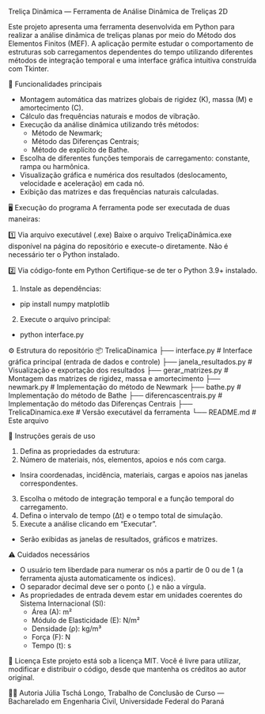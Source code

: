 Treliça Dinâmica — Ferramenta de Análise Dinâmica de Treliças 2D

Este projeto apresenta uma ferramenta desenvolvida em Python para realizar a análise dinâmica de treliças planas por meio do Método dos Elementos Finitos (MEF).
A aplicação permite estudar o comportamento de estruturas sob carregamentos dependentes do tempo utilizando diferentes métodos de integração temporal e uma interface gráfica intuitiva construída com Tkinter.

🧩 Funcionalidades principais
- Montagem automática das matrizes globais de rigidez (K), massa (M) e amortecimento (C).
- Cálculo das frequências naturais e modos de vibração.
- Execução da análise dinâmica utilizando três métodos:
  - Método de Newmark;
  - Método das Diferenças Centrais;
  - Método de explícito de Bathe.
- Escolha de diferentes funções temporais de carregamento: constante, rampa ou harmônica.
- Visualização gráfica e numérica dos resultados (deslocamento, velocidade e aceleração) em cada nó.
- Exibição das matrizes e das frequências naturais calculadas.

🖥️ Execução do programa
A ferramenta pode ser executada de duas maneiras:

1️⃣ Via arquivo executável (.exe)
Baixe o arquivo TreliçaDinâmica.exe disponível na página do repositório e execute-o diretamente.
Não é necessário ter o Python instalado.

2️⃣ Via código-fonte em Python
Certifique-se de ter o Python 3.9+ instalado.
1. Instale as dependências:
  - pip install numpy matplotlib
2. Execute o arquivo principal:
  - python interface.py

⚙️ Estrutura do repositório
📦 TrelicaDinamica
├── interface.py              # Interface gráfica principal (entrada de dados e controle)
├── janela_resultados.py      # Visualização e exportação dos resultados
├── gerar_matrizes.py         # Montagem das matrizes de rigidez, massa e amortecimento
├── newmark.py                # Implementação do método de Newmark
├── bathe.py                  # Implementação do método de Bathe
├── diferencascentrais.py     # Implementação do método das Diferenças Centrais
├── TrelicaDinamica.exe       # Versão executável da ferramenta
└── README.md                 # Este arquivo

🧠 Instruções gerais de uso
1. Defina as propriedades da estrutura:
2. Número de materiais, nós, elementos, apoios e nós com carga.
  - Insira coordenadas, incidência, materiais, cargas e apoios nas janelas correspondentes.
3. Escolha o método de integração temporal e a função temporal do carregamento.
4. Defina o intervalo de tempo (Δt) e o tempo total de simulação.
5. Execute a análise clicando em “Executar”.
  - Serão exibidas as janelas de resultados, gráficos e matrizes.

⚠️ Cuidados necessários
- O usuário tem liberdade para numerar os nós a partir de 0 ou de 1 (a ferramenta ajusta automaticamente os índices).
- O separador decimal deve ser o ponto (.) e não a vírgula.
- As propriedades de entrada devem estar em unidades coerentes do Sistema Internacional (SI):
  - Área (A): m²
  - Módulo de Elasticidade (E): N/m²
  - Densidade (ρ): kg/m³
  - Força (F): N
  - Tempo (t): s
  
🧾 Licença
Este projeto está sob a licença MIT.
Você é livre para utilizar, modificar e distribuir o código, desde que mantenha os créditos ao autor original.

👩‍💻 Autoria
Júlia Tschá Longo,
Trabalho de Conclusão de Curso — Bacharelado em Engenharia Civil,
Universidade Federal do Paraná
